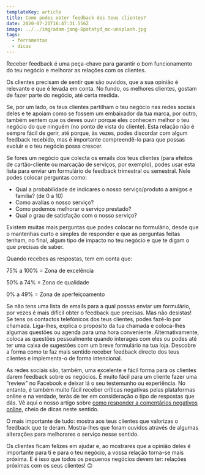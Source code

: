 ```yaml
---
templateKey: article
title: Como podes obter feedback dos teus clientes?
date: 2020-07-21T16:47:31.556Z
image: ../../img/adam-jang-8potatyd_mc-unsplash.jpg
tags:
  - ferramentas
  - dicas
---
```

Receber feedback é uma peça-chave para garantir o bom funcionamento do teu negócio e melhorar as relações com os clientes.

Os clientes precisam de sentir que são ouvidos, que a sua opinião é relevante e que é levada em conta. No fundo, os melhores clientes, gostam de fazer parte do negócio, até certa medida.

Se, por um lado, os teus clientes partilham o teu negócio nas redes sociais deles e te apoiam como se fossem um embaixador da tua marca, por outro, também sentem que os deves ouvir porque eles conhecem melhor o teu negócio do que ninguém (no ponto de vista do cliente). Esta relação não é sempre fácil de gerir, até porque, às vezes, podes discordar com algum feedback recebido, mas é importante compreendê-lo para que possas evoluir e o teu negócio possa crescer.



Se fores um negócio que colecta os emails dos teus clientes (para efeitos de cartão-cliente ou marcação de serviços, por exemplo), podes usar esta lista para enviar um formulário de feedback trimestral ou semestral. Nele podes colocar perguntas como:

* Qual a probabilidade de indicares o nosso serviço/produto a amigos e família? (de 0 a 10)
* Como avalias o nosso serviço?
* Como podemos melhorar o serviço prestado?
* Qual o grau de satisfação com o nosso serviço?

Existem muitas mais perguntas que podes colocar no formulário, desde que o mantenhas curto e simples de responder e que as perguntas feitas tenham, no final, algum tipo de impacto no teu negócio e que te digam o que precisas de saber.

Quando recebes as respostas, tem em conta que:

75% a 100% = Zona de excelência

50% a 74% = Zona de qualidade

0% a 49% = Zona de aperfeiçoamento



Se não tens uma lista de emails para a qual possas enviar um formulário, por vezes é mais difícil obter o feedback que precisas. Mas não desistas! Se tens os contactos telefónicos dos teus clientes, podes fazê-lo por chamada. Liga-lhes, explica o propósito da tua chamada e coloca-lhes algumas questões ou agenda para uma hora conveniente. Alternativamente, coloca as questões pessoalmente quando interages com eles ou podes até ter uma caixa de sugestões com um breve formulário na tua loja. Descobre a forma como te faz mais sentido receber feedback directo dos teus clientes e implementa-o de forma intencional.



As redes sociais são, também, uma excelente e fácil forma para os clientes darem feedback sobre os negócios. É muito fácil para um cliente fazer uma “review” no Facebook e deixar lá o seu testemunho ou experiência. No entanto, é também muito fácil receber críticas negativas pelas plataformas online e na verdade, terás de ter em consideração o tipo de respostas que dás. Vê aqui o nosso artigo sobre <a href="<https://compraaospequenos.pt/articles/como-responder-a-comentarios-negativos-online/>" target="_blank">como responder a comentários negativos online</a>, cheio de dicas neste sentido.



O mais importante de tudo: mostra aos teus clientes que valorizas o feedback que te deram. Mostra-lhes que foram ouvidos através de algumas alterações para melhorares o serviço nesse sentido.

Os clientes ficam felizes em ajudar e, ao mostrares que a opinião deles é importante para ti e para o teu negócio, a vossa relação torna-se mais próxima. E é isso que todos os pequenos negócios devem ter: relações próximas com os seus clientes! 😊